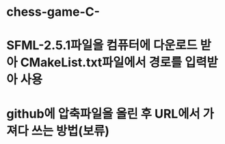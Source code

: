 # chess-game-C-
# SFML-2.5.1파일을 컴퓨터에 다운로드 받아 CMakeList.txt파일에서 경로를 입력받아 사용
# github에 압축파일을 올린 후 URL에서 가져다 쓰는 방법(보류)
